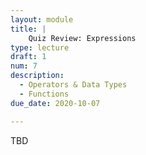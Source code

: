 ```yaml
---
layout: module
title: |
    Quiz Review: Expressions
type: lecture
draft: 1
num: 7
description:
  - Operators & Data Types
  - Functions
due_date: 2020-10-07

---
```


TBD